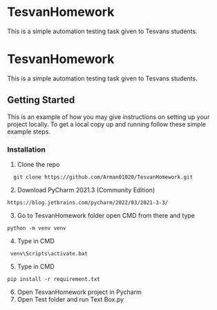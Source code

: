 # TesvanHomework
This is a simple automation testing task given to Tesvans students.
# TesvanHomework
This is a simple automation testing task given to Tesvans students.

## Getting Started

This is an example of how you may give instructions on setting up your project locally. To get a local copy up and running follow these simple example steps.


### Installation
1. Clone the repo

```http
  git clone https://github.com/Arman01020/TesvanHomework.git
```
2. Download PyCharm 2021.3 (Community Edition) 
```http
https://blog.jetbrains.com/pycharm/2022/03/2021-3-3/
```

3. Go to TesvanHomework folder open CMD from there and type
```
python -m venv venv
```
4. Type in CMD
```
 venv\Scripts\activate.bat
 ```
 5. Type in CMD
 ```
 pip install -r requirement.txt
 ```
 6. Open TesvanHomework project in Pycharm
 7. Open Test folder and run Text Box.py
```
